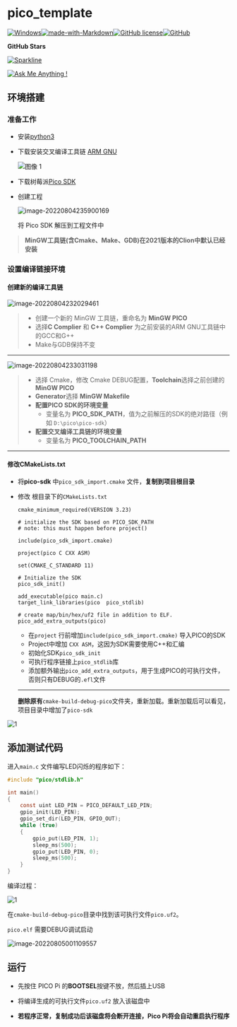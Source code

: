 # pico_template

[![Windows](https://svgshare.com/i/ZhY.svg)](https://svgshare.com/i/ZhY.svg)[![made-with-Markdown](https://img.shields.io/badge/Made%20with-Markdown-1f425f.svg)](http://commonmark.org)[![GitHub license](https://img.shields.io/github/license/Naereen/StrapDown.js.svg)](https://github.com/Naereen/StrapDown.js/blob/master/LICENSE)[![GitHub](https://badgen.net/badge/icon/github?icon=github&label)](https://github.com)

**GitHub Stars**

[![Sparkline](https://stars.medv.io/Naereen/badges.svg)](https://stars.medv.io/bby314/pico_template)

[![Ask Me Anything !](https://img.shields.io/badge/Ask%20me-anything-1abc9c.svg)](https://github.com/bby314/pico_template)

## 环境搭建

### 准备工作

- 安装[python3](https://www.python.org/downloads/release/python-3106/)

- 下载安装交叉编译工具链  [ARM GNU](https://developer.arm.com/tools-and-software/open-source-software/developer-tools/gnu-toolchain/downloads)

    ![图像 1](assets/%E5%9B%BE%E5%83%8F%201.png)

- 下载树莓派[Pico SDK](https://github.com/raspberrypi/pico-sdk)

- 创建工程

    ![image-20220804235900169](assets/image-20220804235900169.png)
    
    将 Pico SDK 解压到工程文件中

> **MinGW工具链(含Cmake、Make、GDB)在2021版本的Clion中默认已经安装**

### 设置编译链接环境

#### 创建新的编译工具链

![image-20220804232029461](assets/image-20220804232029461.png)

> - 创建一个新的 MinGW 工具链，重命名为 **MinGW PICO**
> - 选择**C Complier** 和 **C++ Complier** 为之前安装的ARM GNU工具链中的GCC和G++
> - Make与GDB保持不变

---

![image-20220804233031198](assets/image-20220804233031198.png)

> - 选择 Cmake，修改 Cmake DEBUG配置，**Toolchain**选择之前创建的 **MinGW PICO**
> - **Generator**选择 **MinGW Makefile**
> - **配置PICO SDK的环境变量**
>     - 变量名为 **PICO_SDK_PATH**，值为之前解压的SDK的绝对路径（例如 `D:\pico\pico-sdk`）
> - **配置交叉编译工具链的环境变量**
>     - 变量名为 **PICO_TOOLCHAIN_PATH**

---

#### 修改CMakeLists.txt

- 将**pico-sdk** 中`pico_sdk_import.cmake` 文件，**复制到项目根目录**

- 修改 根目录下的`CMakeLists.txt`

    ```
    cmake_minimum_required(VERSION 3.23)
    
    # initialize the SDK based on PICO_SDK_PATH
    # note: this must happen before project()
    
    include(pico_sdk_import.cmake)
    
    project(pico C CXX ASM)
    
    set(CMAKE_C_STANDARD 11)
    
    # Initialize the SDK
    pico_sdk_init()
    
    add_executable(pico main.c)
    target_link_libraries(pico  pico_stdlib)
    
    # create map/bin/hex/uf2 file in addition to ELF.
    pico_add_extra_outputs(pico)
    ```

    - 在`project` 行前增加`include(pico_sdk_import.cmake)` 导入PICO的SDK
    - Project中增加 `CXX ASM`，这因为SDK需要使用C++和汇编
    - 初始化SDK`pico_sdk_init`
    - 可执行程序链接上`pico_stdlib`库
    - 添加额外输出`pico_add_extra_outputs`，用于生成PICO的可执行文件，否则只有DEBUG的`.efl`文件

    ---

    **删除原有**`cmake-build-debug-pico`文件夹，重新加载。重新加载后可以看见，项目目录中增加了`pico-sdk`

![1](assets/1.gif)

## 添加测试代码

进入`main.c` 文件编写LED闪烁的程序如下：

```c
#include "pico/stdlib.h"

int main()
{
    const uint LED_PIN = PICO_DEFAULT_LED_PIN;
    gpio_init(LED_PIN);
    gpio_set_dir(LED_PIN, GPIO_OUT);
    while (true)
    {
        gpio_put(LED_PIN, 1);
        sleep_ms(500);
        gpio_put(LED_PIN, 0);
        sleep_ms(500);
    }
}
```

编译过程：

![1](assets/1-16596293374854.gif)

在`cmake-build-debug-pico`目录中找到该可执行文件`pico.uf2`。

`pico.elf` 需要DEBUG调试启动

![image-20220805001109557](assets/image-20220805001109557.png)

## 运行

- 先按住 PICO Pi 的**BOOTSEL**按键不放，然后插上USB

- 将编译生成的可执行文件`pico.uf2` 放入该磁盘中
- **若程序正常，复制成功后该磁盘将会断开连接，Pico Pi将会自动重启执行程序**
